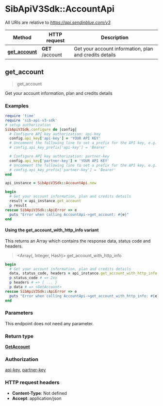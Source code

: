 # SibApiV3Sdk::AccountApi

All URIs are relative to *https://api.sendinblue.com/v3*

| Method | HTTP request | Description |
| ------ | ------------ | ----------- |
| [**get_account**](AccountApi.md#get_account) | **GET** /account | Get your account information, plan and credits details |


## get_account

> <GetAccount> get_account

Get your account information, plan and credits details

### Examples

```ruby
require 'time'
require 'sib-api-v3-sdk'
# setup authorization
SibApiV3Sdk.configure do |config|
  # Configure API key authorization: api-key
  config.api_key['api-key'] = 'YOUR API KEY'
  # Uncomment the following line to set a prefix for the API key, e.g. 'Bearer' (defaults to nil)
  # config.api_key_prefix['api-key'] = 'Bearer'

  # Configure API key authorization: partner-key
  config.api_key['partner-key'] = 'YOUR API KEY'
  # Uncomment the following line to set a prefix for the API key, e.g. 'Bearer' (defaults to nil)
  # config.api_key_prefix['partner-key'] = 'Bearer'
end

api_instance = SibApiV3Sdk::AccountApi.new

begin
  # Get your account information, plan and credits details
  result = api_instance.get_account
  p result
rescue SibApiV3Sdk::ApiError => e
  puts "Error when calling AccountApi->get_account: #{e}"
end
```

#### Using the get_account_with_http_info variant

This returns an Array which contains the response data, status code and headers.

> <Array(<GetAccount>, Integer, Hash)> get_account_with_http_info

```ruby
begin
  # Get your account information, plan and credits details
  data, status_code, headers = api_instance.get_account_with_http_info
  p status_code # => 2xx
  p headers # => { ... }
  p data # => <GetAccount>
rescue SibApiV3Sdk::ApiError => e
  puts "Error when calling AccountApi->get_account_with_http_info: #{e}"
end
```

### Parameters

This endpoint does not need any parameter.

### Return type

[**GetAccount**](GetAccount.md)

### Authorization

[api-key](../README.md#api-key), [partner-key](../README.md#partner-key)

### HTTP request headers

- **Content-Type**: Not defined
- **Accept**: application/json

